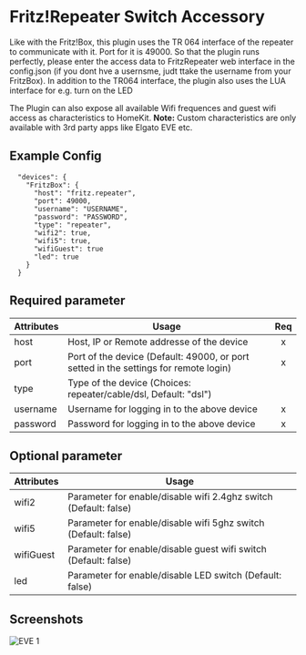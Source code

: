 # Fritz!Repeater Switch Accessory

Like with the Fritz!Box, this plugin uses the TR 064 interface of the repeater to communicate with it. Port for it is 49000. So that the plugin runs perfectly, please enter the access data to FritzRepeater web interface in the config.json (if you dont hve a usernsme, judt ttake the username from your FritzBox). In addition to the TR064 interface, the plugin also uses the LUA interface for e.g. turn on the LED

The Plugin can also expose all available Wifi frequences and guest wifi access as characteristics to HomeKit. **Note:** Custom characteristics are only available with 3rd party apps like Elgato EVE etc.



## Example Config

```
  "devices": {
    "FritzBox": {
      "host": "fritz.repeater",
      "port": 49000,
      "username": "USERNAME",
      "password": "PASSWORD",
      "type": "repeater",
      "wifi2": true,
      "wifi5": true,
      "wifiGuest": true
      "led": true
    }
  }
```



## Required parameter

| Attributes | Usage | Req |
|------------|-------|:----------:|
| host | Host, IP or Remote addresse of the device | x |
| port | Port of the device (Default: 49000, or port setted in the settings for remote login) | x |
| type | Type of the device (Choices: repeater/cable/dsl, Default: "dsl") |  |
| username | Username for logging in to the above device | x |
| password | Password for logging in to the above device | x |



## Optional parameter

| Attributes | Usage |
|------------|-------|
| wifi2 | Parameter for enable/disable wifi 2.4ghz switch (Default: false) |
| wifi5 | Parameter for enable/disable wifi 5ghz switch (Default: false) |
| wifiGuest | Parameter for enable/disable guest wifi switch (Default: false) |
| led | Parameter for enable/disable LED switch (Default: false) |



## Screenshots

![EVE 1](https://raw.githubusercontent.com/SeydX/homebridge-fritz-platform/master/docs/images/Repeater.JPG)